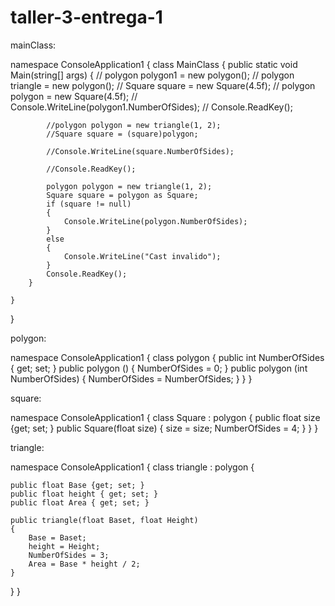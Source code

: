 # taller-3-entrega-1


mainClass:

namespace ConsoleApplication1
{
    class MainClass
    {
        public static void Main(string[] args)
        {
           // polygon polygon1 = new polygon();
           // polygon triangle = new polygon();
           // Square square = new Square(4.5f);
           // polygon polygon = new Square(4.5f);
           // Console.WriteLine(polygon1.NumberOfSides);
           // Console.ReadKey();



            
            //polygon polygon = new triangle(1, 2);
            //Square square = (square)polygon;

            //Console.WriteLine(square.NumberOfSides);

            //Console.ReadKey();

            polygon polygon = new triangle(1, 2);
            Square square = polygon as Square;
            if (square != null)
            {
                Console.WriteLine(polygon.NumberOfSides);
            }
            else
            {
                Console.WriteLine("Cast invalido");
            }
            Console.ReadKey();
        }

    }
}



polygon:


namespace ConsoleApplication1
{
    class polygon
    {
        public int NumberOfSides { get; set; }
        public polygon ()
        {
            NumberOfSides = 0;
        }
        public polygon (int NumberOfSides)
        {
            NumberOfSides = NumberOfSides;
        }
    }
}


square: 

namespace ConsoleApplication1
{
    class Square : polygon
    {
        public float size {get; set; }
        public Square(float size)
        {
            size = size;
            NumberOfSides = 4;
        }
    }
}

triangle:

namespace ConsoleApplication1
{
    class triangle : polygon
    {
    
    public float Base {get; set; }
    public float height { get; set; }
    public float Area { get; set; }

    public triangle(float Baset, float Height)
    {
        Base = Baset;
        height = Height;
        NumberOfSides = 3;
        Area = Base * height / 2;
    }
  }
}
